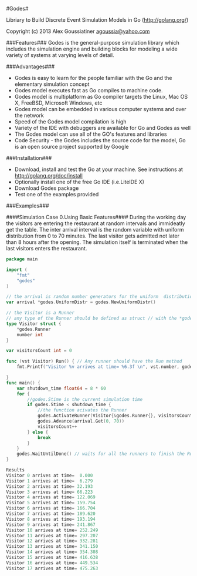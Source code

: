 #Godes#

Libriary to Build Discrete Event Simulation Models in Go (http://golang.org/)

Copyright (c) 2013 Alex Goussiatiner agoussia@yahoo.com

###Features###
Godes is the general-purpose simulation library which includes the  simulation engine  and building blocks for modeling a wide variety of systems at varying levels of detail.

###Advantages###
* Godes is easy to learn for the people familiar with the Go and the elementary simulation concept
* Godes model executes fast  as Go compiles to machine code.
* Godes model is multiplatform as Go compiler targets the Linux, Mac OS X, FreeBSD, Microsoft Windows, etc
* Godes model can be embedded in various computer systems and over the network
* Speed of the Godes model compilation is high
* Variety of the IDE with debuggers are available for Go and Godes as well
* The Godes model can use all of the GO's features and libraries
* Code Security - the Godes includes the  source code for the model,  Go is an open source project supported by Google

###Installation###
*	Download, install and test the Go at your machine. See instructions at http://golang.org/doc/install
* Optionally install one of the free Go IDE (i.e.LiteIDE X)
* Download Godes package
* Test one of the examples provided

###Examples###

####Simulation Case 0.Using Basic Features####
During the working day the visitors are entering the restaurant at random intervals and immideatly get the table.
The inter arrival interval is the random variable with uniform distribution from 0 to 70 minutes.
The last visitor gets admitted not later than 8 hours after the opening.
The simulation itself is terminated when the last visitors enters the restaurant.

```go
package main

import (
	"fmt"
	"godes"
)

// the arrival is random number generators for the uniform  distribution
var arrival *godes.UniformDistr = godes.NewUniformDistr()

// the Visitor is a Runner
// any type of the Runner should be defined as struct // with the *godes.Runner as anonimous field
type Visitor struct {
	*godes.Runner
	number int
}

var visitorsCount int = 0

func (vst Visitor) Run() { // Any runner should have the Run method
	fmt.Printf("Visitor %v arrives at time= %6.3f \n", vst.number, godes.Stime)

}
func main() {
	var shutdown_time float64 = 8 * 60
	for {
		//godes.Stime is the current simulation time
		if godes.Stime < shutdown_time {
			//the function acivates the Runner
			godes.ActivateRunner(Visitor{&godes.Runner{}, visitorsCount})
			godes.Advance(arrival.Get(0, 70))
			visitorsCount++
		} else {
			break
		}
	}
	godes.WaitUntilDone() // waits for all the runners to finish the Run()
}

Results
Visitor 0 arrives at time=  0.000 
Visitor 1 arrives at time=  6.279 
Visitor 2 arrives at time= 32.193 
Visitor 3 arrives at time= 66.223 
Visitor 4 arrives at time= 122.069 
Visitor 5 arrives at time= 159.754 
Visitor 6 arrives at time= 166.704 
Visitor 7 arrives at time= 189.620 
Visitor 8 arrives at time= 193.194 
Visitor 9 arrives at time= 241.867 
Visitor 10 arrives at time= 252.249 
Visitor 11 arrives at time= 297.207 
Visitor 12 arrives at time= 332.281 
Visitor 13 arrives at time= 341.150 
Visitor 14 arrives at time= 354.308 
Visitor 15 arrives at time= 416.638 
Visitor 16 arrives at time= 449.534 
Visitor 17 arrives at time= 475.263 
```




